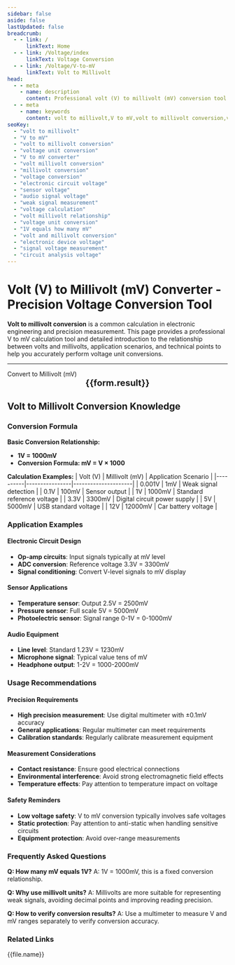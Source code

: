 ```yaml
---
sidebar: false
aside: false
lastUpdated: false
breadcrumb: 
  - - link: /
      linkText: Home
  - - link: /Voltage/index
      linkText: Voltage Conversion
  - - link: /Voltage/V-to-mV
      linkText: Volt to Millivolt
head:
  - - meta
    - name: description
      content: Professional volt (V) to millivolt (mV) conversion tool. Provides precise V to mV conversion, detailed explanation of the relationship between volts and millivolts, conversion formulas, and practical application scenarios. Suitable for electronic engineers, electrical technicians, students, and voltage measurement professionals, covering voltage conversion needs in electronic circuits, sensors, audio equipment, and other fields.
  - - meta
    - name: keywords
      content: volt to millivolt,V to mV,volt to millivolt conversion,voltage unit conversion,V to mV converter,volt millivolt conversion,millivolt conversion,voltage conversion,electronic circuit voltage,sensor voltage,audio signal voltage,weak signal measurement,voltage calculation,volt millivolt relationship,voltage unit conversion
seoKey:
  - "volt to millivolt"
  - "V to mV"
  - "volt to millivolt conversion"
  - "voltage unit conversion"
  - "V to mV converter"
  - "volt millivolt conversion"
  - "millivolt conversion"
  - "voltage conversion"
  - "electronic circuit voltage"
  - "sensor voltage"
  - "audio signal voltage"
  - "weak signal measurement"
  - "voltage calculation"
  - "volt millivolt relationship"
  - "voltage unit conversion"
  - "1V equals how many mV"
  - "volt and millivolt conversion"
  - "electronic device voltage"
  - "signal voltage measurement"
  - "circuit analysis voltage"
---
```


# Volt (V) to Millivolt (mV) Converter - Precision Voltage Conversion Tool

**Volt to millivolt conversion** is a common calculation in electronic engineering and precision measurement. This page provides a professional V to mV calculation tool and detailed introduction to the relationship between volts and millivolts, application scenarios, and technical points to help you accurately perform voltage unit conversions.

---

<script setup>
import { onMounted, reactive, inject, ref } from 'vue'
import { NButton, NForm, NFormItem, NInput, NInputNumber, NSelect, NCard, useMessage, NGrid, NGi } from 'naive-ui'
import { defineClientComponent } from 'vitepress'
import { Voltage } from '../files';

const convert = inject('convert')
const seoKey = [
  'volt to millivolt','V to mV','volt to millivolt conversion','voltage unit conversion','V to mV converter',
  'volt millivolt conversion','millivolt conversion','voltage conversion','electronic circuit voltage','sensor voltage',
  'audio signal voltage','weak signal measurement','voltage calculation','volt millivolt relationship','voltage unit conversion',
  '1V equals how many mV','volt and millivolt conversion','electronic device voltage','signal voltage measurement','circuit analysis voltage'
]

const formRef = ref(null);
const rules = {
  number: {
    required: true,
    type: 'number',
    trigger: "blur",
    message: 'Please enter a number'
  }
}

const form = reactive({
  number: null,
  result: '',
  title: 'Volt (V) to Millivolt (mV)',
})

const convertHandler = (e) => {
  e.preventDefault;
  formRef.value?.validate((errors) => {
    if (!errors) {
      const result = form.number * 1000;
      form.result = `${form.number}V = ${result}mV`
    }
  })
}
</script>

<n-form size="large" :model="form" ref='formRef' :rules="rules">
  <n-form-item label="Volt (V) Value" path="number">
    <n-input-number size="large" style="width:100%" :min="0" v-model:value="form.number" placeholder="Enter volt value" />
  </n-form-item>
  <n-form-item>
    <n-button type="info" style="width:100%" @click="convertHandler">Convert to Millivolt (mV)</n-button>
  </n-form-item>
</n-form>
<n-card embedded :bordered="false" hoverable style="margin-top: 16px;">
  <template #header>
    <div style="text-align:center;font-size:16px;color:#666;">
      {{form.title}}
    </div>
  </template>
  <div style="text-align:center;font-size:20px;">
    <strong>{{form.result}}</strong>
  </div>
  <template #footer>
    <div style="text-align:center;font-size:12px;color:#999;">
      <span v-for="(keyword, index) in seoKey" :key="index">
        {{keyword}}<span v-if="index < seoKey.length - 1"> | </span>
      </span>
    </div>
  </template>
</n-card>

## Volt to Millivolt Conversion Knowledge

### Conversion Formula

**Basic Conversion Relationship:**
- **1V = 1000mV**
- **Conversion Formula: mV = V × 1000**

**Calculation Examples:**
| Volt (V) | Millivolt (mV) | Application Scenario |
|----------|----------------|---------------------|
| 0.001V | 1mV | Weak signal detection |
| 0.1V | 100mV | Sensor output |
| 1V | 1000mV | Standard reference voltage |
| 3.3V | 3300mV | Digital circuit power supply |
| 5V | 5000mV | USB standard voltage |
| 12V | 12000mV | Car battery voltage |

### Application Examples

#### Electronic Circuit Design
- **Op-amp circuits**: Input signals typically at mV level
- **ADC conversion**: Reference voltage 3.3V = 3300mV
- **Signal conditioning**: Convert V-level signals to mV display

#### Sensor Applications
- **Temperature sensor**: Output 2.5V = 2500mV
- **Pressure sensor**: Full scale 5V = 5000mV
- **Photoelectric sensor**: Signal range 0-1V = 0-1000mV

#### Audio Equipment
- **Line level**: Standard 1.23V = 1230mV
- **Microphone signal**: Typical value tens of mV
- **Headphone output**: 1-2V = 1000-2000mV

### Usage Recommendations

#### Precision Requirements
- **High precision measurement**: Use digital multimeter with ±0.1mV accuracy
- **General applications**: Regular multimeter can meet requirements
- **Calibration standards**: Regularly calibrate measurement equipment

#### Measurement Considerations
- **Contact resistance**: Ensure good electrical connections
- **Environmental interference**: Avoid strong electromagnetic field effects
- **Temperature effects**: Pay attention to temperature impact on voltage

#### Safety Reminders
- **Low voltage safety**: V to mV conversion typically involves safe voltages
- **Static protection**: Pay attention to anti-static when handling sensitive circuits
- **Equipment protection**: Avoid over-range measurements

### Frequently Asked Questions

**Q: How many mV equals 1V?**
A: 1V = 1000mV, this is a fixed conversion relationship.

**Q: Why use millivolt units?**
A: Millivolts are more suitable for representing weak signals, avoiding decimal points and improving reading precision.

**Q: How to verify conversion results?**
A: Use a multimeter to measure V and mV ranges separately to verify conversion accuracy.

### Related Links
<n-grid x-gap="12" :cols="2">
  <n-gi v-for="(file, index) in Voltage" :key="index">
    <n-button
      text
      tag="a"
      :href="file.path"
      type="info"
    >
      {{file.name}}
    </n-button>
  </n-gi>
</n-grid>